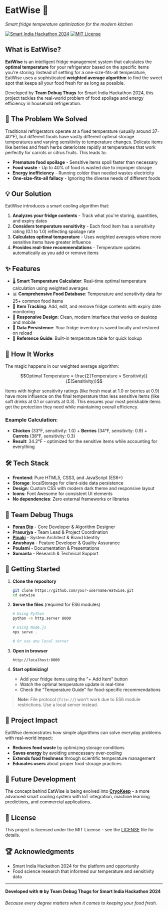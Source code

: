 # EatWise 🧊

*Smart fridge temperature optimization for the modern kitchen*

[![Smart India Hackathon 2024](https://img.shields.io/badge/Smart%20India%20Hackathon-2024-blue)](https://sih.gov.in/)
[![MIT License](https://img.shields.io/badge/License-MIT-green.svg)](LICENSE.md)

## What is EatWise?

**EatWise** is an intelligent fridge management system that calculates the **optimal temperature** for your refrigerator based on the specific items you're storing. Instead of settling for a one-size-fits-all temperature, EatWise uses a sophisticated **weighted average algorithm** to find the sweet spot that keeps all your food fresh for as long as possible.

Developed by **Team Debug Thugs** for Smart India Hackathon 2024, this project tackles the real-world problem of food spoilage and energy efficiency in household refrigeration.

## 🎯 The Problem We Solved

Traditional refrigerators operate at a fixed temperature (usually around 37-40°F), but different foods have vastly different optimal storage temperatures and varying sensitivity to temperature changes. Delicate items like berries and fresh herbs deteriorate rapidly at temperatures that work perfectly for carrots or citrus fruits. This leads to:

- **Premature food spoilage** - Sensitive items spoil faster than necessary
- **Food waste** - Up to 40% of food is wasted due to improper storage
- **Energy inefficiency** - Running colder than needed wastes electricity
- **One-size-fits-all fallacy** - Ignoring the diverse needs of different foods

## 💡 Our Solution

EatWise introduces a smart cooling algorithm that:

1. **Analyzes your fridge contents** - Track what you're storing, quantities, and expiry dates
2. **Considers temperature sensitivity** - Each food item has a sensitivity rating (0.1 to 1.0) reflecting spoilage rate
3. **Calculates optimal temperature** - Uses weighted averages where more sensitive items have greater influence
4. **Provides real-time recommendations** - Temperature updates automatically as you add or remove items

## ✨ Features

- 🌡️ **Smart Temperature Calculator**: Real-time optimal temperature calculation using weighted averages
- 📊 **Comprehensive Food Database**: Temperature and sensitivity data for 25+ common food items
- 📱 **Item Tracking**: Add, edit, and remove fridge contents with expiry date monitoring
- 🎨 **Responsive Design**: Clean, modern interface that works on desktop and mobile
- 💾 **Data Persistence**: Your fridge inventory is saved locally and restored on reload
- 📖 **Reference Guide**: Built-in temperature table for quick lookup

## 🔬 How It Works

The magic happens in our weighted average algorithm:

```math
Optimal Temperature = \frac{Σ(Temperature × Sensitivity)}{Σ(Sensitivity)}
```

Items with higher sensitivity ratings (like fresh meat at 1.0 or berries at 0.9) have more influence on the final temperature than less sensitive items (like soft drinks at 0.1 or carrots at 0.3). This ensures your most perishable items get the protection they need while maintaining overall efficiency.

### Example Calculation:
- **Chicken** (33°F, sensitivity: 1.0) + **Berries** (34°F, sensitivity: 0.9) + **Carrots** (38°F, sensitivity: 0.3)
- **Result**: 34.2°F - optimized for the sensitive items while accounting for everything

## 🛠️ Tech Stack

- **Frontend**: Pure HTML5, CSS3, and JavaScript (ES6+)
- **Storage**: localStorage for client-side data persistence
- **Design**: Custom CSS with modern dark theme and responsive layout
- **Icons**: Font Awesome for consistent UI elements
- **No dependencies**: Zero external frameworks or libraries

## 👥 Team Debug Thugs

- **[Poran Dip](https://github.com/poran-dip)** - Core Developer & Algorithm Designer
- **Prasurjya** - Team Lead & Project Coordination
- **[Pinaki](https://github.com/PinakiCha)** - System Architect & Brand Identity
- **Anushuya** - Feature Developer & Quality Assurance
- **Poulami** - Documentation & Presentations
- **Sumanta** - Research & Technical Support

## 🚀 Getting Started

1. **Clone the repository**
   ```bash
   git clone https://github.com/your-username/eatwise.git
   cd eatwise
   ```

2. **Serve the files** (required for ES6 modules)
   ```bash
   # Using Python
   python -m http.server 8000
   
   # Using Node.js
   npx serve .
   
   # Or use any local server
   ```

3. **Open in browser**
   ```
   http://localhost:8000
   ```

4. **Start optimizing!**
   - Add your fridge items using the "+ Add Item" button
   - Watch the optimal temperature update in real-time
   - Check the "Temperature Guide" for food-specific recommendations

> **Note**: File protocol (`file://`) won't work due to ES6 module restrictions. Use a local server instead.

## 🌟 Project Impact

EatWise demonstrates how simple algorithms can solve everyday problems with real-world impact:

- **Reduces food waste** by optimizing storage conditions
- **Saves energy** by avoiding unnecessary over-cooling
- **Extends food freshness** through scientific temperature management
- **Educates users** about proper food storage practices

## 🔮 Future Development

The concept behind EatWise is being evolved into **[CryoKeep](https://github.com/poran-dip/cryokeep)** - a more advanced smart cooling system with IoT integration, machine learning predictions, and commercial applications.

## 📜 License

This project is licensed under the MIT License - see the [LICENSE](LICENSE.md) file for details.

## 🏆 Acknowledgments

- Smart India Hackathon 2024 for the platform and opportunity
- Food science research that informed our temperature and sensitivity data

---

**Developed with ❄️ by Team Debug Thugs for Smart India Hackathon 2024**

*Because every degree matters when it comes to keeping your food fresh.*
